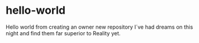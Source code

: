 # hello-world
Hello world from creating an owner new repository 
I´ve had dreams on this night and find them far superior to Reality yet.
